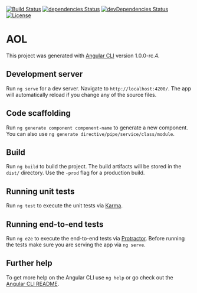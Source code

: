 [![Build Status][travis-image]][travis-url]
[![dependencies Status][david-dep-image]][david-dep-url]
[![devDependencies Status][david-devdep-image]][david-devdep-url]
[![License][license-image]][license-url]

# AOL

This project was generated with [Angular CLI](https://github.com/angular/angular-cli) version 1.0.0-rc.4.

## Development server

Run `ng serve` for a dev server. Navigate to `http://localhost:4200/`. The app will automatically reload if you change any of the source files.

## Code scaffolding

Run `ng generate component component-name` to generate a new component. You can also use `ng generate directive/pipe/service/class/module`.

## Build

Run `ng build` to build the project. The build artifacts will be stored in the `dist/` directory. Use the `-prod` flag for a production build.

## Running unit tests

Run `ng test` to execute the unit tests via [Karma](https://karma-runner.github.io).

## Running end-to-end tests

Run `ng e2e` to execute the end-to-end tests via [Protractor](http://www.protractortest.org/).
Before running the tests make sure you are serving the app via `ng serve`.

## Further help

To get more help on the Angular CLI use `ng help` or go check out the [Angular CLI README](https://github.com/angular/angular-cli/blob/master/README.md).

[travis-image]: https://travis-ci.org/cocopelli/oz-aol.svg?branch=master
[travis-url]: https://travis-ci.org/cocopelli/oz-aol

[david-dep-image]: https://david-dm.org/cocopelli/oz-aol/status.svg
[david-dep-url]: https://david-dm.org/cocopelli/oz-aol

[david-devdep-image]: https://david-dm.org/cocopelli/oz-aol/dev-status.svg
[david-devdep-url]: https://david-dm.org/cocopelli/oz-aol?type=dev

[license-image]: https://img.shields.io/github/license/cocopelli/oz-aol.svg
[license-url]: https://github.com/cocopelli/oz-aol/blob/master/LICENSE
